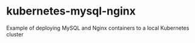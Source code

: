 # kubernetes-mysql-nginx
Example of deploying MySQL and Nginx containers to a local Kubernetes cluster 
